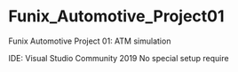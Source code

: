 # Funix_Automotive_Project01
Funix Automotive Project 01: ATM simulation

IDE: Visual Studio Community 2019
No special setup require
